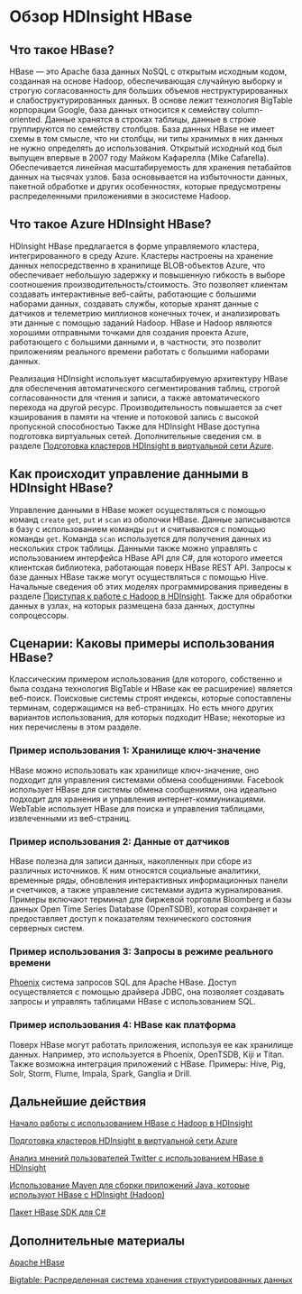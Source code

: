 <properties urlDisplayName="HDInsight HBase overview" pageTitle="Обзор HBase в HDInsight | Azure" metaKeywords="" description="Введение в HBase в HDInsight, примеры использования и сравнение с решениями в других базах данных." metaCanonical="" services="hdinsight" documentationCenter="" title="Обзор HDInsight HBase" authors="bradsev" solutions="big-data" manager="paulettm" editor="cgronlun" />

<tags ms.service="hdinsight" ms.workload="big-data" ms.tgt_pltfrm="na" ms.devlang="na" ms.topic="article" ms.date="08/21/2014" ms.author="bradsev" />

# Обзор HDInsight HBase

## Что такое HBase?

HBase — это Apache база данных NoSQL с открытым исходным кодом, созданная на основе Hadoop, обеспечивающая случайную выборку и строгую согласованность для больших объемов неструктурированных и слабоструктурированных данных. В основе лежит технология BigTable корпорации Google, база данных относится к семейству column-oriented. Данные хранятся в строках таблицы, данные в строке группируются по семейству столбцов. База данных HBase не имеет схемы в том смысле, что ни столбцы, ни типы хранимых в них данных не нужно определять до использования. Открытый исходный код был выпущен впервые в 2007 году Майком Кафарелла (Mike Cafarella). Обеспечивается линейная масштабируемость для хранения петабайтов данных на тысячах узлов. База основывается на избыточности данных, пакетной обработке и других особенностях, которые предусмотрены распределенными приложениями в экосистеме Hadoop.

## Что такое Azure HDInsight HBase?

HDInsight HBase предлагается в форме управляемого кластера, интегрированного в среду Azure. Кластеры настроены на хранение данных непосредственно в хранилище BLOB-объектов Azure, что обеспечивает небольшую задержку и повышенную гибкость в выборе соотношения производительность/стоимость. Это позволяет клиентам создавать интерактивные веб-сайты, работающие с большими наборами данных, создавать службы, которые хранят данные с датчиков и телеметрию миллионов конечных точек, и анализировать эти данные с помощью заданий Hadoop. HBase и Hadoop являются хорошими отправными точками для создания проекта Azure, работающего с большими данными и, в частности, это позволит приложениям реального времени работать с большими наборами данных.

Реализация HDInsight использует масштабируемую архитектуру HBase для обеспечения автоматического сегментирования таблиц, строгой согласованности для чтения и записи, а также автоматического перехода на другой ресурс. Производительность повышается за счет кэширования в памяти на чтение и потоковой запись с высокой пропускной способностью Также для HDInsight HBase доступна подготовка виртуальных сетей. Дополнительные сведения см. в разделе [Подготовка кластеров HDInsight в виртуальной сети Azure][Подготовка кластеров HDInsight в виртуальной сети Azure].

## Как происходит управление данными в HDInsight HBase?

Управление данными в HBase может осуществляться с помощью команд `create` `get`, `put` и `scan` из оболочки HBase. Данные записываются в базу с использованием команды `put` и считываются с помощью команды `get`. Команда `scan` используется для получения данных из нескольких строк таблицы. Данными также можно управлять с использованием интерфейса HBase API для C\#, для которого имеется клиентская библиотека, работающая поверх HBase REST API. Запросы к базе данных HBase также могут осуществляться с помощью Hive. Начальные сведения об этих моделях программирования приведены в разделе [Приступая к работе с Hadoop в HDInsight][Приступая к работе с Hadoop в HDInsight]. Также для обработки данных в узлах, на которых размещена база данных, доступны сопроцессоры.

## Сценарии: Каковы примеры использования HBase?

Классическим примером использования (для которого, собственно и была создана технология BigTable и HBase как ее расширение) является веб-поиск. Поисковые системы строят индексы, которые сопоставлены терминам, содержащимся на веб-страницах. Но есть много других вариантов использования, для которых подходит HBase; некоторые из них перечислены в этом разделе.

### Пример использования 1: Хранилище ключ-значение

HBase можно использовать как хранилище ключ-значение, оно подходит для управления системами обмена сообщениями. Facebook использует HBase для системы обмена сообщениями, она идеально подходит для хранения и управления интернет-коммуникациями. WebTable использует HBase для поиска и управления таблицами, извлеченными из веб-страниц.

### Пример использования 2: Данные от датчиков

HBase полезна для записи данных, накопленных при сборе из различных источников. К ним относятся социальные аналитики, временные ряды, обновления интерактивных информационных панели и счетчиков, а также управление системами аудита журналирования. Примеры включают терминал для биржевой торговли Bloomberg
и базы данных Open Time Series Database (OpenTSDB), которая сохраняет и предоставляет доступ к показателям технического состояния серверных систем.

### Пример использования 3: Запросы в режиме реального времени

[Phoenix][Phoenix] система запросов SQL для Apache HBase. Доступ осуществляется с помощью драйвера JDBC, она позволяет создавать запросы и управлять таблицами HBase с использованием SQL.

### Пример использования 4: HBase как платформа

Поверх HBase могут работать приложения, используя ее как хранилище данных. Например, это используется в Phoenix, OpenTSDB, Kiji и Titan. Также возможна интеграция приложений с HBase. Примеры: Hive, Pig, Solr, Storm, Flume, Impala, Spark, Ganglia и Drill.

## <a name="next-steps"></a>Дальнейшие действия

[Начало работы с использованием HBase с Hadoop в HDInsight][Приступая к работе с Hadoop в HDInsight]

[Подготовка кластеров HDInsight в виртуальной сети Azure][Подготовка кластеров HDInsight в виртуальной сети Azure]

[Анализ мнений пользователей Twitter с использованием HBase в HDInsight][Анализ мнений пользователей Twitter с использованием HBase в HDInsight]

[Использование Maven для сборки приложений Java, которые используют HBase с HDInsight (Hadoop)][Использование Maven для сборки приложений Java, которые используют HBase с HDInsight (Hadoop)]

[Пакет HBase SDK для C\#][Пакет HBase SDK для C\#]

## <a name="see-also"></a>Дополнительные материалы

[Apache HBase][Apache HBase]

[Bigtable: Распределенная система хранения структурированных данных][Bigtable: Распределенная система хранения структурированных данных]

  [Подготовка кластеров HDInsight в виртуальной сети Azure]: ../hdinsight-hbase-provision-vnet/
  [Приступая к работе с Hadoop в HDInsight]: http://azure.microsoft.com/ru-ru/documentation/articles/hdinsight-hbase-get-started/
  [Phoenix]: http://phoenix.apache.org/
  [Анализ мнений пользователей Twitter с использованием HBase в HDInsight]: ../hdinsight-hbase-analyze-twitter-sentiment/
  [Использование Maven для сборки приложений Java, которые используют HBase с HDInsight (Hadoop)]: ../hdinsight-hbase-build-java-maven/
  [Пакет HBase SDK для C\#]: https://github.com/hdinsight/hbase-sdk-for-net
  [Apache HBase]: https://hbase.apache.org/
  [Bigtable: Распределенная система хранения структурированных данных]: http://research.google.com/archive/bigtable.html
